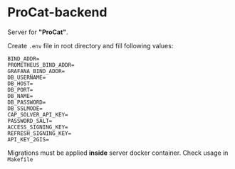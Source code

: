 # ProCat-backend
Server for **"ProCat"**.

Create ```.env``` file in root directory and fill following values:
```
BIND_ADDR=
PROMETHEUS_BIND_ADDR=
GRAFANA_BIND_ADDR=
DB_USERNAME=
DB_HOST=
DB_PORT=
DB_NAME=
DB_PASSWORD=
DB_SSLMODE=
CAP_SOLVER_API_KEY=
PASSWORD_SALT=
ACCESS_SIGNING_KEY=
REFRESH_SIGNING_KEY=
API_KEY_2GIS=
```

Migrations must be applied **inside** server docker container.
Check usage in ```Makefile```